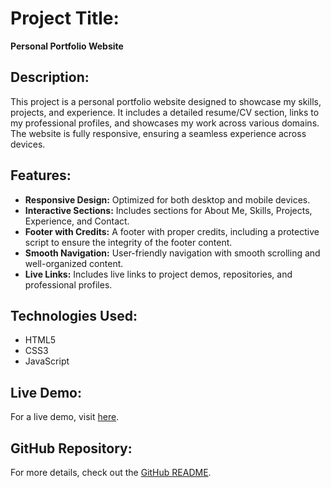 # Project Title:  
**Personal Portfolio Website**

## Description:  
This project is a personal portfolio website designed to showcase my skills, projects, and experience. It includes a detailed resume/CV section, links to my professional profiles, and showcases my work across various domains. The website is fully responsive, ensuring a seamless experience across devices.

## Features:  
- **Responsive Design:** Optimized for both desktop and mobile devices.  
- **Interactive Sections:** Includes sections for About Me, Skills, Projects, Experience, and Contact.  
- **Footer with Credits:** A footer with proper credits, including a protective script to ensure the integrity of the footer content.  
- **Smooth Navigation:** User-friendly navigation with smooth scrolling and well-organized content.  
- **Live Links:** Includes live links to project demos, repositories, and professional profiles.  

## Technologies Used:  
- HTML5  
- CSS3  
- JavaScript  

## Live Demo:  
For a live demo, visit [here](https://abhipka27.github.io/cv/).

## GitHub Repository:  
For more details, check out the [GitHub README](https://github.com/abhipka27/cv/blob/main/README.md).
